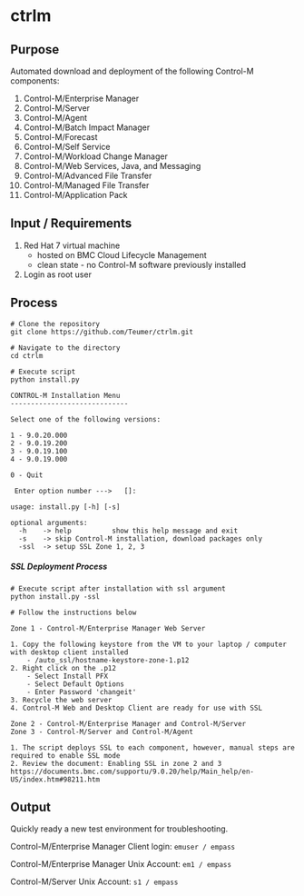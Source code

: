 # ctrlm

## Purpose

Automated download and deployment of the following Control-M components:
1. Control-M/Enterprise Manager
2. Control-M/Server
3. Control-M/Agent
4. Control-M/Batch Impact Manager
5. Control-M/Forecast
6. Control-M/Self Service
7. Control-M/Workload Change Manager
8. Control-M/Web Services, Java, and Messaging
9. Control-M/Advanced File Transfer
10. Control-M/Managed File Transfer
11. Control-M/Application Pack


## Input / Requirements
1. Red Hat 7 virtual machine
   - hosted on BMC Cloud Lifecycle Management
   - clean state - no Control-M software previously installed
2. Login as root user


## Process
```
# Clone the repository
git clone https://github.com/Teumer/ctrlm.git
```

```
# Navigate to the directory
cd ctrlm
```

```
# Execute script
python install.py
```

```
CONTROL-M Installation Menu
-----------------------------

Select one of the following versions:

1 - 9.0.20.000
2 - 9.0.19.200
3 - 9.0.19.100
4 - 9.0.19.000

0 - Quit

 Enter option number --->   []:
```


```
usage: install.py [-h] [-s]

optional arguments:
  -h    -> help          show this help message and exit
  -s    -> skip Control-M installation, download packages only
  -ssl  -> setup SSL Zone 1, 2, 3
```

##### SSL Deployment Process

```
# Execute script after installation with ssl argument
python install.py -ssl

# Follow the instructions below
```

```
Zone 1 - Control-M/Enterprise Manager Web Server

1. Copy the following keystore from the VM to your laptop / computer with desktop client installed
    - /auto_ssl/hostname-keystore-zone-1.p12
2. Right click on the .p12
    - Select Install PFX
    - Select Default Options
    - Enter Password 'changeit'
3. Recycle the web server
4. Control-M Web and Desktop Client are ready for use with SSL
```

```
Zone 2 - Control-M/Enterprise Manager and Control-M/Server
Zone 3 - Control-M/Server and Control-M/Agent

1. The script deploys SSL to each component, however, manual steps are required to enable SSL mode
2. Review the document: Enabling SSL in zone 2 and 3
https://documents.bmc.com/supportu/9.0.20/help/Main_help/en-US/index.htm#98211.htm
```

## Output
Quickly ready a new test environment for troubleshooting.

Control-M/Enterprise Manager Client login: 
```emuser / empass```

Control-M/Enterprise Manager Unix Account: ```em1 / empass```

Control-M/Server Unix Account: ```s1 / empass```

